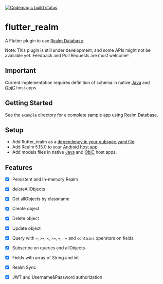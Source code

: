[![Codemagic build status](https://api.codemagic.io/apps/5d4acef836524a00149ec94d/5d4acef836524a00149ec94c/status_badge.svg)](https://codemagic.io/apps/5d4acef836524a00149ec94d/5d4acef836524a00149ec94c/latest_build)

# flutter_realm

A Flutter plugin to use [Realm Database](https://realm.io).

Note: This plugin is still under development, and some APIs might not be available yet. Feedback and Pull Requests are most welcome!

## Important

Current implementation requires definition of schema in native [Java](https://github.com/mogol/flutter_realm/blob/master/example/android/app/src/main/java/com/example/flutter_realm_example/Product.java) and [ObjC](https://github.com/mogol/flutter_realm/blob/master/example/ios/Runner/RealmSchema.h) host apps.
  
## Getting Started

See the `example` directory for a complete sample app using Realm Database.

## Setup
* Add flutter_realm as a [dependency in your pubspec.yaml file](https://flutter.io/platform-plugins/).
* Add Realm 5.13.0 to your [Android host app](https://realm.io/docs/java/latest#getting-started)
* Add models files in native [Java](https://github.com/mogol/flutter_realm/blob/master/example/android/app/src/main/java/com/example/flutter_realm_example/Product.java) and [ObjC](https://github.com/mogol/flutter_realm/blob/master/example/ios/Runner/RealmSchema.h) host apps.  

## Features 

- [x] Persistent and In-memory Realm
- [x] deleteAllObjects
- [x] Get allObjects by classname
- [x] Create object 
- [x] Delete object 
- [x] Update object 
- [x] Query with `>`, `>=`, `<`, `<=`, `=`, `!=` and `contains` operators on fields
- [x] Subscribe on queries and allObjects
- [x] Fields with array of String and int
- [x] Realm Sync
- [x] JWT and Username&Password authorization


 
